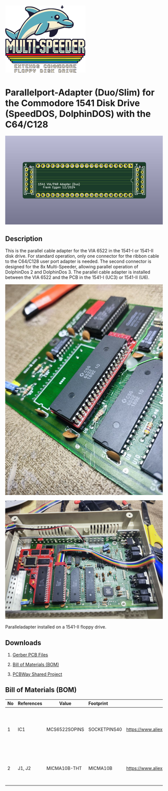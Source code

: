 # <img title="The Multi-Speeder Logo" src="https://github.com/FraEgg/commodore-1541-parallel-port-adapter-c64-c128-speeddos-dolphindos/blob/master/images/Multi-Speeder_Logo.png?raw=true" alt="Multi-Speeder Logo" style="zoom:25%;" data-align="center">

# Parallelport-Adapter (Duo/Slim) for the Commodore 1541 Disk Drive (SpeedDOS, DolphinDOS) with the C64/C128

<img title="1541-I and 1541-II VIA 6522 Parallelport-Adapter Duo/Slim" src="https://github.com/FraEgg/commodore-1541-parallel-port-adapter-c64-c128-speeddos-dolphindos/blob/master/images/1541_Paralleladapter_VIA_6522_(Duo)_Low_top_render.png?raw=true" alt="1541-I and 1541-II VIA 6522 Parallelport-Adapter Duo/Slim" data-align="center" style="zoom:80%;">

## Description

This is the parallel cable adapter for the VIA 6522 in the 1541-I or 1541-II disk drive. For standard operation, only one connector for the ribbon cable to the C64/C128 user port adapter is needed. The second connector is designed for the 8x Multi-Speeder, allowing parallel operation of DolphinDos 2 and DolphinDos 3. The parallel cable adapter is installed between the VIA 6522 and the PCB in the 1541-I (UC3) or 1541-II (U6).



<img title="1541-II Paralleladapter" src="https://github.com/FraEgg/commodore-1541-parallel-port-adapter-c64-c128-speeddos-dolphindos/blob/master/images/1541-II_PCB_inst.jpg?raw=true" alt="1541-II Paralleladapter" data-align="left" style="zoom:80%;">

![Paralleladapter installed on a 1541-II](https://github.com/FraEgg/commodore-1541-parallel-port-adapter-c64-c128-speeddos-dolphindos/blob/master/images/1541-II_MS_PCB_inst.jpg?raw=true "Paralleladapter installed on a 1541-II")

Paralleladapter installed on a 1541-II floppy drive.



## Downloads

1. [Gerber PCB Files](https://github.com/FraEgg/commodore-1541-parallel-port-adapter-c64-c128-speeddos-dolphindos/raw/refs/heads/master/1541_Paralleladapter_VIA_6522_Low/1541_Paralleladapter_VIA_6522_(Duo).kicad_pcb.zip)

2. [Bill of Materials (BOM)](https://github.com/FraEgg/commodore-1541-parallel-port-adapter-c64-c128-speeddos-dolphindos/raw/refs/heads/master/1541_Paralleladapter_VIA_6522_Low/BOM_1541_Paralleladapter_VIA_6522_(Duo).xls)

3. [PCBWay Shared Project](https://www.pcbway.com/project/shareproject/1541_I_1541_II_Parallel_Adapter_Duo_Slim_Parallel_Cable_Set_for_the_Commodor_57072954.html)
   
   

## Bill of Materials (BOM)

| No  | References | Value         | Footprint    | Datasheet                                             | Description                                                                                                       | Quantity |
| --- | ---------- | ------------- |:------------ | ----------------------------------------------------- | ----------------------------------------------------------------------------------------------------------------- | -------- |
| 1   | IC1        | MCS6522SOPINS | SOCKETPINS40 | https://www.aliexpress.com/item/32972142300.html      | D0.45-0.6mm PCB Gold Round Female Male Pin Sensor Crystal Socket Dim1.4*7.4mm,No Plastic for 2.54 Hole Pin Header | 1        |
| 2   | J1, J2     | MICMA10B-THT  | MICMA10B     | https://www.aliexpress.com/item/1005008071308576.html | Micromatch Red 2.54mm Pitch Double Row Female IDC Box Header Connector 10P                                        | 2        |
